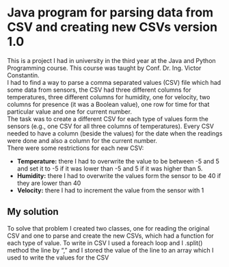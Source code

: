 # Java program for parsing data from CSV and creating new CSVs version 1.0 
This is a project I had in university in the third year at the Java and Python Programming course. This course was taught by Conf. Dr. Ing. Victor Constantin. 
</br>
I had to find a way to parse a comma separated values (CSV) file which had some data from sensors, the CSV had three different columns for temperatures, three different columns for humidity, one for velocity, two columns for presence (it was a Boolean value), one row for time for that particular value and one for current number. 
</br>
The task was to create a different CSV for each type of values form the sensors (e.g., one CSV for all three columns of temperatures). Every CSV needed to have a column (beside the values) for the date when the readings were done and also a column for the current number. 
</br>
There were some restrictions for each new CSV:
<ul>
  <li><b>Temperature:</b> there I had to overwrite the value to be between -5 and 5 and set it to -5 if it was lower than -5 and 5 if it was higher than 5.</li>
  <li><b>Humidity:</b> there I had to overwrite the values form the sensor to be 40 if they are lower than 40</li>
  <li><b>Velocity:</b> there I had to increment the value from the sensor with 1</li>
</ul>
<h2> My solution </h2>
To solve that problem I created two classes, one for reading the original CSV and one to parse and create the new CSVs, which had a function for each type of value. To write in CSV I used a foreach loop and I .split() method the line by “,” and I stored the value of the line to an array which I used to write the values for the CSV
